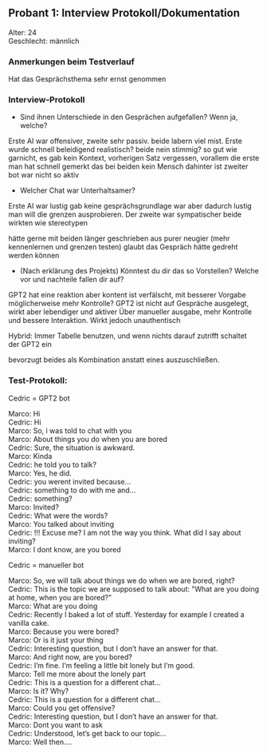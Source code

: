 ## Probant 1: Interview Protokoll/Dokumentation

Alter: 24<br>
Geschlecht: männlich

### Anmerkungen beim Testverlauf
Hat das Gesprächsthema sehr ernst genommen

### Interview-Protokoll

- Sind ihnen Unterschiede in den Gesprächen aufgefallen? Wenn ja, welche? <br>

Erste AI war offensiver, zweite sehr passiv. beide labern viel mist. Erste wurde schnell beleidigend
realistisch? beide nein
stimmig? so gut wie garnicht, es gab kein Kontext, vorherigen Satz vergessen, vorallem die erste
man hat schnell gemerkt das bei beiden kein Mensch dahinter ist
zweiter bot war nicht so aktiv

- Welcher Chat war Unterhaltsamer? <br>

Erste AI war lustig
gab keine gesprächsgrundlage war aber dadurch lustig
man will die grenzen ausprobieren.
Der zweite war sympatischer
beide wirkten wie stereotypen

hätte gerne mit beiden länger geschrieben aus purer neugier (mehr kennenlernen und grenzen testen)
glaubt das Gespräch hätte gedreht werden können

- (Nach erklärung des Projekts) Könntest du dir das so Vorstellen? Welche vor und nachteile fallen dir auf? <br>

GPT2 hat eine reaktion aber kontent ist verfälscht, mit besserer Vorgabe möglicherweise mehr Kontrolle?
GPT2 ist nicht auf Gespräche ausgelegt, wirkt aber lebendiger und aktiver
Über manueller ausgabe, mehr Kontrolle und bessere Interaktion. Wirkt jedoch unauthentisch

Hybrid:
Immer Tabelle benutzen, und wenn nichts darauf zutrifft schaltet der GPT2 ein

bevorzugt beides als Kombination anstatt eines auszuschließen.

### Test-Protokoll:

Cedric = GPT2 bot

Marco: Hi <br>
Cedric: Hi<br>
Marco: So, i was told to chat with you<br>
Marco: About things you do when you are bored<br>
Cedric: Sure, the  situation is awkward.<br>
Marco: Kinda<br>
Cedric: he told you to talk?<br>
Marco: Yes, he did.<br>
Cedric: you werent invited because...<br>
Cedric: something to do with me and...<br>
Cedric: something?<br>
Marco: Invited?<br>
Cedric: What were the words?<br>
Marco: You talked about inviting<br>
Cedric: !!! Excuse me? I am not the way you think. What did I say about inviting?<br>
Marco: I dont know, are you bored<br>

Cedric = manueller bot

Marco: So, we will talk about things we do when we are bored, right?<br>
Cedric: This is the topic we are supposed to talk about: "What are you doing at home, when you are bored?”<br>
Marco: What are you doing<br>
Cedric: Recently I baked a lot of stuff. Yesterday for example I created a vanilla cake.<br>
Marco: Because you were bored?<br>
Marco: Or is it just your thing<br>
Cedric: Interesting question, but I don’t have an answer for that.<br>
Marco: And right now, are you bored?<br>
Cedric: I’m fine. I’m feeling a little bit lonely but I’m good.<br>
Marco: Tell me more about the lonely part<br>
Cedric: This is a question for a different chat...<br>
Marco: Is it? Why?<br>
Cedric: This is a question for a different chat...<br>
Marco: Could you get offensive?<br>
Cedric: Interesting question, but I don’t have an answer for that.<br>
Marco: Dont you want to ask<br>
Cedric: Understood, let’s get back to our topic...<br>
Marco: Well then....<br>